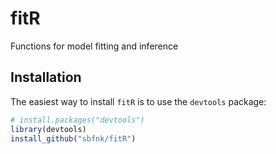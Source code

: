 fitR
====

Functions for model fitting and inference

## Installation
The easiest way to install `fitR` is to use the `devtools` package:

```r
# install.packages("devtools")
library(devtools)
install_github("sbfnk/fitR")
```
